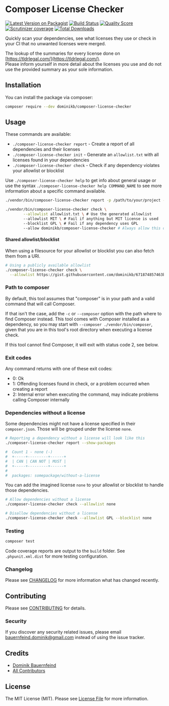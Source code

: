 # Composer License Checker

[![Latest Version on Packagist](https://img.shields.io/packagist/v/dominikb/composer-license-checker.svg?style=flat-square)](https://packagist.org/packages/dominikb/composer-license-checker)
[![Build Status](https://img.shields.io/github/workflow/status/dominikb/composer-license-checker/run-tests?style=flat-square)]()
[![Quality Score](https://img.shields.io/scrutinizer/g/dominikb/composer-license-checker.svg?style=flat-square)](https://scrutinizer-ci.com/g/dominikb/composer-license-checker)
[![Scrutinizer coverage](https://img.shields.io/scrutinizer/coverage/g/dominikb/composer-license-checker.svg?style=flat-square)](https://scrutinizer-ci.com/g/dominikb/composer-license-checker)
[![Total Downloads](https://img.shields.io/packagist/dt/dominikb/composer-license-checker.svg?style=flat-square)](https://packagist.org/packages/dominikb/composer-license-checker)

Quickly scan your dependencies, see what licenses they use or check in your CI that no unwanted licenses were merged.

The lookup of the summaries for every license done on [https://tldrlegal.com/](https://tldrlegal.com/).  
Please inform yourself in more detail about the licenses you use and do not use the provided summary as your sole information.

## Installation

You can install the package via composer:

```bash
composer require --dev dominikb/composer-license-checker
```

## Usage

These commands are available:
- `./composer-license-checker report` - Create a report of all dependencies and their licenses
- `./composer-license-checker init` - Generate an `allowlist.txt` with all licenses found in your dependencies
- `./composer-license-checker check` - Check if any dependency violates your allowlist or blocklist

Use `./composer-license-checker help` to get info about general usage or use the syntax `./composer-license-checker help COMMAND_NAME` to see more information about a specific command available. 

```bash
./vendor/bin/composer-license-checker report -p /path/to/your/project -c /path/to/composer.phar

./vendor/bin/composer-license-checker check \
        --allowlist allowlist.txt \ # Use the generated allowlist
        --allowlist MIT \ # Fail if anything but MIT license is used
        --blocklist GPL \ # Fail if any dependency uses GPL
        --allow dominikb/composer-license-checker # Always allow this dependency regardless of its license
```

#### Shared allowlist/blocklist

When using a filesource for your allowlist or blocklist you can also fetch them from a URI.

```bash
# Using a publicly available allowlist
./composer-license-checker check \
  --allowlist https://gist.githubusercontent.com/dominikb/671874857463bb08bab094edde20b8ca/raw/d415a9f96d9101205054e685eb61674393214b3f/allowlist.txt
```

### Path to composer

By default, this tool assumes that "composer" is in your path and a valid command that will call Composer.

If that isn't the case, add the `-c` or `--composer` option with the path where to find Composer instead.
This tool comes with Composer installed as a dependency, so you may start with `--composer ./vendor/bin/composer`, given that you are in this tool's root directory when executing a license check.

If this tool cannot find Composer, it will exit with status code 2, see below.

### Exit codes

Any command returns with one of these exit codes:

- 0: Ok
- 1: Offending licenses found in check, or a problem occurred when creating a report
- 2: Internal error when executing the command, may indicate problems calling Composer internally

### Dependencies without a license

Some dependencies might not have a license specified in their `composer.json`.
Those will be grouped under the license `none`.

```bash
# Reporting a dependency without a license will look like this
./composer-license-checker report --show-packages

#  Count 1 - none (-)
#  +-----+---------+------+
#  | CAN | CAN NOT | MUST |
#  +-----+---------+------+
#
#  packages: somepackage/without-a-license
```

You can add the imagined license `none` to your allowlist or blocklist to handle those dependencies.

```bash
# Allow dependencies without a license
./composer-license-checker check --allowlist none

# Disallow dependencies without a license
./composer-license-checker check --allowlist GPL --blocklist none
```

### Testing

``` bash
composer test
```

Code coverage reports are output to the `build` folder. See `.phpunit.xml.dist` for more testing configuration.

### Changelog

Please see [CHANGELOG](CHANGELOG.md) for more information what has changed recently.

## Contributing

Please see [CONTRIBUTING](CONTRIBUTING.md) for details.

### Security

If you discover any security related issues, please email bauernfeind.dominik@gmail.com instead of using the issue tracker.

## Credits

- [Dominik Bauernfeind](https://github.com/dominikb)
- [All Contributors](../../contributors)

## License

The MIT License (MIT). Please see [License File](LICENSE.md) for more information.
